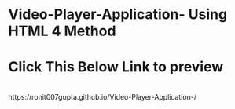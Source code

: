 ﻿# Video-Player-Application- Using HTML 4 Method
 <h1> Click This Below Link to preview</h1>
 <br>
 https://ronit007gupta.github.io/Video-Player-Application-/
